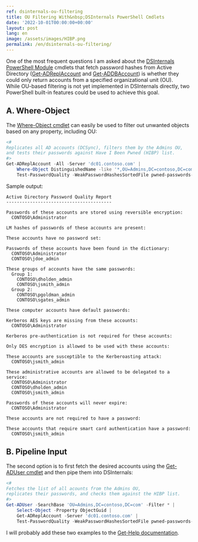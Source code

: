 ```yaml
---
ref: dsinternals-ou-filtering
title: OU Filtering With&nbsp;DSInternals PowerShell Cmdlets
date: '2022-10-01T00:00:00+00:00'
layout: post
lang: en
image: /assets/images/HIBP.png
permalink: /en/dsinternals-ou-filtering/
---
```


One of&nbsp;the&nbsp;most frequent questions I&nbsp;am asked about the&nbsp;[DSInternals PowerShell Module](https://github.com/MichaelGrafnetter/DSInternals) cmdlets that&nbsp;fetch password hashes from&nbsp;Active Directory ([Get-ADReplAccount](https://github.com/MichaelGrafnetter/DSInternals/blob/master/Documentation/PowerShell/Get-ADReplAccount.md#get-adreplaccount) and&nbsp;[Get-ADDBAccount](https://github.com/MichaelGrafnetter/DSInternals/blob/master/Documentation/PowerShell/Get-ADDBAccount.md#get-addbaccount)) is&nbsp;whether&nbsp;they could only return accounts from&nbsp;a&nbsp;specified organizational unit (OU). While&nbsp;OU-based filtering is&nbsp;not yet&nbsp;implemented in&nbsp;DSInternals directly, two PowerShell built-in features could be&nbsp;used to&nbsp;achieve this&nbsp;goal.

## A. Where-Object

The [Where-Object cmdlet](https://learn.microsoft.com/en-us/powershell/module/microsoft.powershell.core/where-object?view=powershell-5.1) can&nbsp;easily be&nbsp;used to&nbsp;filter out unwanted objects based on any property, including OU:

```powershell
<#
Replicates all AD accounts (DCSync), filters them by the Admins OU,
and tests their passwords against Have I Been Pwned (HIBP) list.
#>
Get-ADReplAccount -All -Server 'dc01.contoso.com' |
    Where-Object DistinguishedName -like '*,OU=Admins,DC=contoso,DC=com' |
    Test-PasswordQuality -WeakPasswordHashesSortedFile pwned-passwords-ntlm-ordered-by-hash-v7.txt
```

<!--more-->

Sample output:

```
Active Directory Password Quality Report
----------------------------------------

Passwords of these accounts are stored using reversible encryption:
  CONTOSO\Administrator

LM hashes of passwords of these accounts are present:

These accounts have no password set:

Passwords of these accounts have been found in the dictionary:
  CONTOSO\Administrator
  CONTOSO\jdoe_admin

These groups of accounts have the same passwords:
  Group 1:
    CONTOSO\dholden_admin
    CONTOSO\jsmith_admin
  Group 2:
    CONTOSO\pgoldman_admin
    CONTOSO\sgates_admin

These computer accounts have default passwords:

Kerberos AES keys are missing from these accounts:
  CONTOSO\Administrator

Kerberos pre-authentication is not required for these accounts:

Only DES encryption is allowed to be used with these accounts:

These accounts are susceptible to the Kerberoasting attack:
  CONTOSO\jsmith_admin

These administrative accounts are allowed to be delegated to a service:
  CONTOSO\Administrator
  CONTOSO\dholden_admin
  CONTOSO\jsmith_admin

Passwords of these accounts will never expire:
  CONTOSO\Administrator

These accounts are not required to have a password:

These accounts that require smart card authentication have a password:
  CONTOSO\jsmith_admin
```

## B. Pipeline Input

The second option is&nbsp;to&nbsp;first fetch the&nbsp;desired accounts using the&nbsp;[Get-ADUser cmdlet](https://learn.microsoft.com/en-us/powershell/module/activedirectory/get-aduser) and&nbsp;then pipe them into DSInternals:

```powershell
<#
Fetches the list of all acounts from the Admins OU,
replicates their passwords, and checks them against the HIBP list.
#>
Get-ADUser -SearchBase 'OU=Admins,DC=contoso,DC=com' -Filter * |
    Select-Object -Property ObjectGuid |
    Get-ADReplAccount -Server 'dc01.contoso.com' |
    Test-PasswordQuality -WeakPasswordHashesSortedFile pwned-passwords-ntlm-ordered-by-hash-v7.txt
```

I will probably add these two examples to&nbsp;the&nbsp;[Get-Help documentation](https://github.com/MichaelGrafnetter/DSInternals/blob/master/Documentation/PowerShell/Readme.md).
